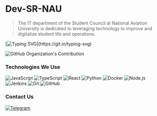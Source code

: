 # Dev-SR-NAU

> The IT department of the Student Council at National Aviation University is dedicated to leveraging technology to improve and digitalize student life and operations.

[![Typing SVG](https://readme-typing-svg.demolab.com?font=Fira+Code&pause=3000&color=F76D05&width=435&lines=Innovating+Student+Life+Through+Technology...)](https://git.io/typing-svg)

![GitHub Organization's Contribution](https://user-images.githubusercontent.com/89845641/218791674-c52db856-24d2-429f-8867-170c365730d1.svg)

### Technologies We Use

![JavaScript](https://img.shields.io/badge/JavaScript-F7DF1E?style=for-the-badge&logo=javascript&logoColor=black)
![TypeScript](https://img.shields.io/badge/TypeScript-007ACC?style=for-the-badge&logo=typescript&logoColor=white)
![React](https://img.shields.io/badge/React-20232A?style=for-the-badge&logo=react&logoColor=61DAFB)
![Python](https://img.shields.io/badge/Python-3776AB?style=for-the-badge&logo=python&logoColor=white)
![Docker](https://img.shields.io/badge/Docker-2496ED?style=for-the-badge&logo=docker&logoColor=white)
![Node.js](https://img.shields.io/badge/Node.js-43853D?style=for-the-badge&logo=node-dot-js&logoColor=white)
![Jenkins](https://img.shields.io/badge/Jenkins-D24939?style=for-the-badge&logo=jenkins&logoColor=white)
![Git](https://img.shields.io/badge/Git-F05032?style=for-the-badge&logo=git&logoColor=white)
![GitHub](https://img.shields.io/badge/GitHub-181717?style=for-the-badge&logo=github&logoColor=white)

### Contact Us

[![Telegram](https://img.shields.io/badge/Telegram-2CA5E0?style=for-the-badge&logo=telegram&logoColor=white)](https://t.me/studrada_kai)
